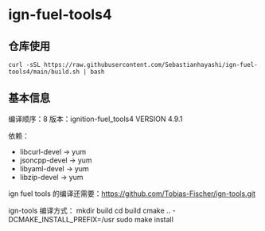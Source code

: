 # ign-fuel-tools4

## 仓库使用

```
curl -sSL https://raw.githubusercontent.com/Sebastianhayashi/ign-fuel-tools4/main/build.sh | bash
```

## 基本信息

编译顺序：8
版本：ignition-fuel_tools4 VERSION 4.9.1

依赖：

- libcurl-devel -> yum
- jsoncpp-devel -> yum
- libyaml-devel -> yum
- libzip-devel -> yum

ign fuel tools 的编译还需要：https://github.com/Tobias-Fischer/ign-tools.git

ign-tools 编译方式：
mkdir build
cd build
cmake .. -DCMAKE_INSTALL_PREFIX=/usr
sudo make install
